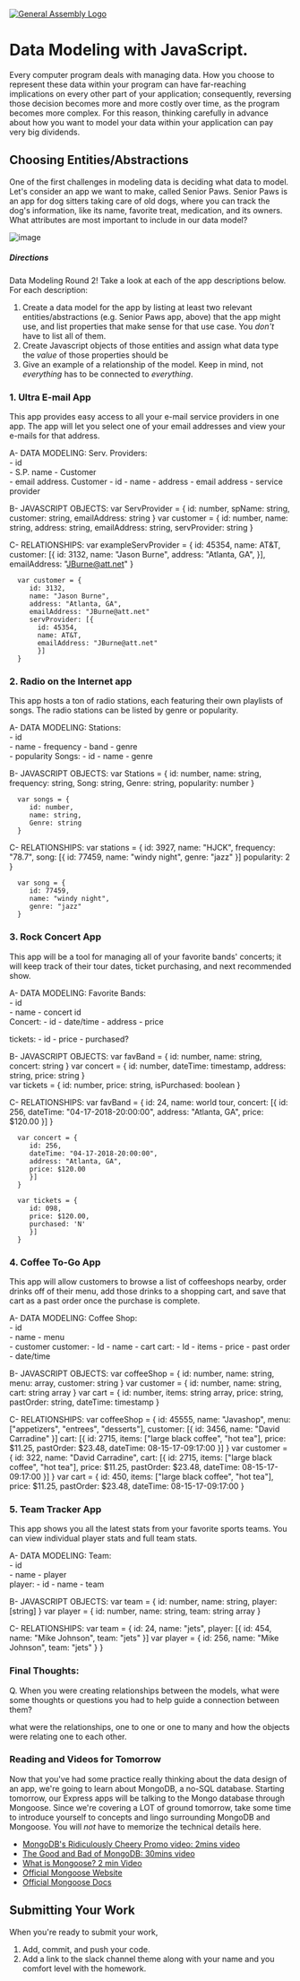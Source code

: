 [![General Assembly Logo](https://camo.githubusercontent.com/1a91b05b8f4d44b5bbfb83abac2b0996d8e26c92/687474703a2f2f692e696d6775722e636f6d2f6b6538555354712e706e67)](https://generalassemb.ly/education/web-development-immersive)

# Data Modeling with JavaScript.

Every computer program deals with managing data. How you choose to represent
these data within your program can have far-reaching implications on every other
part of your application; consequently, reversing those decision becomes more
and more costly over time, as the program becomes more complex. For this reason,
thinking carefully in advance about how you want to model your data within your
application can pay very big dividends.

## Choosing Entities/Abstractions

One of the first challenges in modeling data is deciding what data to model.
Let's consider an app we want to make, called Senior Paws. Senior Paws is an app for dog sitters taking care of old dogs, where you can track the dog's information, like its name, favorite treat, medication, and its owners. What attributes are most important to include in our data model?

![image](data_modeling.png)


##### Directions

Data Modeling Round 2! Take a look at each of the app descriptions below. For each description:
  1. Create a data model for the app by listing at least two relevant
entities/abstractions (e.g. Senior Paws app, above) that the app might use, and list properties that make sense for that use case. You *don't* have to list all of them.
  1. Create Javascript objects of those entities and assign what data type the _value_ of those properties should be
  1. Give an example of a relationship of the model. Keep in mind, not _everything_ has to be connected to _everything_.

### 1. Ultra E-mail App

This app provides easy access to all your e-mail service providers in one app. The app will let you select one of your email addresses and view your e-mails for that address.

A- DATA MODELING:
  Serv. Providers:   
       - id                 
       - S.P. name 
       - Customer        
       - email address.
  Customer
       - id
       - name
       - address
       - email address
       - service provider

B- JAVASCRIPT OBJECTS:
      var ServProvider = {
         id: number,
         spName: string,
         customer: string,
         emailAddress: string
         }
      var customer = {
         id: number,
         name: string,
         address: string,
         emailAddress: string,
         servProvider: string
      }   

C- RELATIONSHIPS: 
      var exampleServProvider = {
         id: 45354,
         name: AT&T,
         customer: [{
           id: 3132,
           name: "Jason Burne",
           address: "Atlanta, GA",
           }],
         emailAddress: "JBurne@att.net"
      }

      var customer = {
         id: 3132,
         name: "Jason Burne",
         address: "Atlanta, GA",
         emailAddress: "JBurne@att.net"
         servProvider: [{
           id: 45354,
           name: AT&T,
           emailAddress: "JBurne@att.net"	
           }]
      }        
  


### 2. Radio on the Internet app

This app hosts a ton of radio stations, each featuring their own playlists of songs. The radio stations can be listed by genre or popularity.

A- DATA MODELING:
  Stations:   
       - id                 
       - name 
       - frequency
       - band
       - genre       
       - popularity
  Songs:
       - id
       - name
       - genre

B- JAVASCRIPT OBJECTS:
      var Stations = {
         id: number,
         name: string,
         frequency: string,
         Song: string,
         Genre: string,
         popularity: number
         }

      var songs = {
         id: number,
         name: string,
         Genre: string
      }   

C- RELATIONSHIPS: 
      var stations = {
         id: 3927,
         name: "HJCK",
         frequency: "78.7",
         song: [{
            id: 77459,
            name: "windy night",
            genre: "jazz"
            }]
         popularity: 2
      }

      var song = {
         id: 77459,
         name: "windy night",
         genre: "jazz"
      }
         


### 3. Rock Concert App

This app will be a tool for managing all of your favorite bands' concerts; it will keep track of their tour dates, ticket purchasing, and next recommended show.

A- DATA MODELING:
  Favorite Bands:   
       - id                 
       - name 
       - concert id        
  Concert:
       - id
       - date/time
       - address
       - price

  tickets:
       - id
       - price
       - purchased?


B- JAVASCRIPT OBJECTS:
      var favBand = {
         id: number,
         name: string,
         concert: string
         }
      var concert = {
         id: number,
         dateTime: timestamp,
         address: string,
         price: string
      }   
      var tickets = {
         id: number,
         price: string,
         isPurchased: boolean
      }         

C- RELATIONSHIPS: 
      var favBand = {
         id: 24,
         name: world tour,
         concert: [{
           id: 256,
           dateTime: "04-17-2018-20:00:00",
           address: "Atlanta, GA",
           price: $120.00
           }]
      }

      var concert = {
         id: 256,
         dateTime: "04-17-2018-20:00:00",
         address: "Atlanta, GA",
         price: $120.00	
         }]
      }        

      var tickets = {
         id: 098,
         price: $120.00,
         purchased: 'N'
         }]
      }        



### 4. Coffee To-Go App

This app will allow customers to browse a list of coffeeshops nearby, order drinks off of their menu, add those drinks to a shopping cart, and save that cart as a past order once the purchase is complete.


A- DATA MODELING:
  Coffee Shop:   
       - id                 
       - name 
       - menu  
       - customer
  customer:
       - Id
       - name
       - cart
  cart:
       - Id
       - items
       - price
       - past order
       - date/time

B- JAVASCRIPT OBJECTS:
      var coffeeShop = {
         id: number,
         name: string,
         menu: array,
         customer: string
      }
      var customer = {
         id: number,
         name: string,
         cart: string array
      } 
      var cart = {
         id: number,
         items: string array,
         price: string,
         pastOrder: string,
         dateTime: timestamp
      } 

C- RELATIONSHIPS: 
      var coffeeShop = {
         id: 45555,
         name: "Javashop",
         menu: ["appetizers", "entrees", "desserts"],
         customer: [{
            id: 3456,
            name: "David Carradine" }]
         cart: [{
            id: 2715,
            items: ["large black coffee", "hot tea"],
            price: $11.25,
            pastOrder: $23.48,
            dateTime: 08-15-17-09:17:00
         }]
       }
      var customer = {
      	 id: 322,
      	 name: "David Carradine",
      	 cart: [{
            id: 2715,
            items: ["large black coffee", "hot tea"],
            price: $11.25,
            pastOrder: $23.48,
            dateTime: 08-15-17-09:17:00
         }]
      }
      var cart = {
         id: 450,
         items: ["large black coffee", "hot tea"],
         price: $11.25,
         pastOrder: $23.48,
         dateTime: 08-15-17-09:17:00
      }



### 5. Team Tracker App

This app shows you all the latest stats from your favorite sports teams. You can view individual player stats and full team stats.

A- DATA MODELING:
  Team:   
       - id                 
       - name 
       - player       
  player:
       - id
       - name
       - team

B- JAVASCRIPT OBJECTS:
      var team = {
         id: number,
         name: string,
         player: [string]
         }
      var player = {
         id: number,
         name: string,
         team: string array
      }   

C- RELATIONSHIPS: 
      var team = {
         id: 24,
         name: "jets",
         player: [{
            id: 454,
            name: "Mike Johnson",
            team: "jets"
            }]
      var player = {
         id: 256,
         name: "Mike Johnson",
         team: "jets"
         }
       }





### Final Thoughts:

Q. When you were creating relationships between the models, what were some thoughts or questions you had to help guide a connection between them?

what were the relationships, one to one or one to many and how the objects were relating one to each other. 


### Reading and Videos for Tomorrow
Now that you've had some practice really thinking about the data design of an app, we're going to learn about MongoDB, a no-SQL database. Starting tomorrow, our Express apps will be talking to the Mongo database through Mongoose. Since we're covering a LOT of ground tomorrow, take some time to introduce yourself to concepts and lingo surrounding MongoDB and Mongoose. You will _not_ have to memorize the technical details here.

- [MongoDB's Ridiculously Cheery Promo video: 2mins video](https://www.youtube.com/watch?v=CvIr-2lMLsk)
- [The Good and Bad of MongoDB: 30mins video](https://www.youtube.com/watch?v=hWxnRi_WXtg)
- [What is Mongoose? 2 min Video](https://www.youtube.com/watch?v=swWRUvluSkE)
- [Official Mongoose Website](http://mongoosejs.com/index.html)
- [Official Mongoose Docs](http://mongoosejs.com/docs/index.html)

## Submitting Your Work

  When you're ready to submit your work,

  1. Add, commit, and push your code.
  2. Add a link to the slack channel theme along with your name and you comfort level with the homework.
